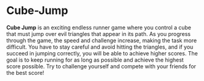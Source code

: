 # Cube-Jump
 **Cube Jump** is an exciting endless runner game where you control a cube that must jump over evil triangles that appear in its path. As you progress through the game, the speed and challenge increase, making the task more difficult. You have to stay careful and avoid hitting the triangles, and if you succeed in jumping correctly, you will be able to achieve higher scores. The goal is to keep running for as long as possible and achieve the highest score possible. Try to challenge yourself and compete with your friends for the best score!
